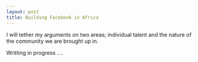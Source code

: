 ```yaml
---
layout: post
title: Building Facebook in Africa
---
```


I will tether my arguments on two areas; individual talent and the nature of the community we are brought up in. 



Writting in progress ....
